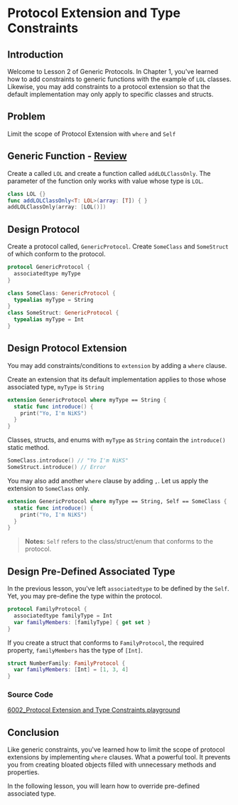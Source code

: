 # Protocol Extension and Type Constraints
## Introduction
Welcome to Lesson 2 of Generic Protocols. In Chapter 1, you've learned how to add constraints to generic functions with the example of `LOL` classes. Likewise, you may add constraints to a protocol extension so that the default implementation may only apply to specific classes and structs.

## Problem
Limit the scope of Protocol Extension with `where` and `Self`

## Generic Function - [Review](/course/swift-fundmentals/generics.md#type-constraints)

Create a called `LOL` and create a function called `addLOLClassOnly`. The parameter of the function only works with value whose type is `LOL`.

```swift
class LOL {}
func addLOLClassOnly<T: LOL>(array: [T]) { }
addLOLClassOnly(array: [LOL()])
```

## Design Protocol
Create a protocol called, `GenericProtocol`. Create `SomeClass` and `SomeStruct` of which conform to the protocol.

```swift
protocol GenericProtocol {
  associatedtype myType
}

class SomeClass: GenericProtocol {
  typealias myType = String
}
class SomeStruct: GenericProtocol {
  typealias myType = Int
}
```

## Design Protocol Extension
You may add constraints/conditions to `extension` by adding a `where` clause.

Create an extension that its default implementation applies to those whose associated type, `myType` is `String`

```swift
extension GenericProtocol where myType == String {
  static func introduce() {
    print("Yo, I'm NiKS")
  }
}
```

Classes, structs, and enums with `myType` as `String` contain the `introduce()` static method.

```swift
SomeClass.introduce() // "Yo I'm NiKS"
SomeStruct.introduce() // Error
```

You may also add another `where` clause by adding `,`. Let us apply the extension to `SomeClass` only.

```swift
extension GenericProtocol where myType == String, Self == SomeClass {
  static func introduce() {
    print("Yo, I'm NiKS")
  }
}
```

> **Notes:** `Self` refers to the class/struct/enum that conforms to the protocol.

## Design Pre-Defined Associated Type
In the previous lesson, you've left `associatedtype` to be defined by the `Self`. Yet, you may pre-define the type within the protocol.


```swift
protocol FamilyProtocol {
  associatedtype familyType = Int
  var familyMembers: [familyType] { get set }
}
```

If you create a struct that conforms to `FamilyProtocol`, the required property, `familyMembers` has the type of `[Int]`.

```swift
struct NumberFamily: FamilyProtocol {
  var familyMembers: [Int] = [1, 3, 4]
}
```

### Source Code
[6002_Protocol Extension and Type Constraints.playground](https://www.dropbox.com/sh/ntf6ihf5ltpf8f1/AADSqimYJjoMB59xplWGr0aoa?dl=0)

## Conclusion
Like generic constraints, you've learned how to limit the scope of protocol extensions by implementing `where` clauses. What a powerful tool. It prevents you from creating bloated objects filled with unnecessary methods and properties.

In the following lesson, you will learn how to override pre-defined associated type.